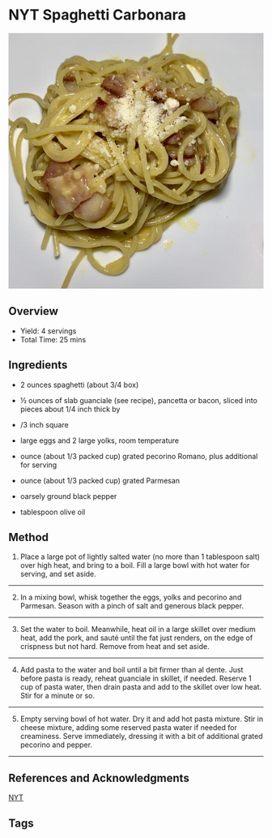 # NYT Spaghetti Carbonara

<p align="center">
<img title="Nyt Spaghetti Carbonara" src="../assets/nyt-spaghetti-carbonara.jpg">
</p>

## Overview

- Yield: 4 servings
- Total Time: 25 mins

## Ingredients

- 2 ounces spaghetti (about 3/4 box)

-  ½ ounces of slab guanciale (see recipe), pancetta or bacon, sliced into pieces about 1/4 inch thick by
- /3 inch square

-  large eggs and 2 large yolks, room temperature

-  ounce (about 1/3 packed cup) grated pecorino Romano, plus additional for serving

-  ounce (about 1/3 packed cup) grated Parmesan

- oarsely ground black pepper

-  tablespoon olive oil


## Method

1. Place a large pot of lightly salted water (no more than 1 tablespoon salt) over high heat, and bring to a boil. Fill a large bowl with hot water for serving, and set aside.
---
2. In a mixing bowl, whisk together the eggs, yolks and pecorino and Parmesan. Season with a pinch of salt and generous black pepper.
---
3. Set the water to boil. Meanwhile, heat oil in a large skillet over medium heat, add the pork, and sauté until the fat just renders, on the edge of crispness but not hard. Remove from heat and set aside.
---
4. Add pasta to the water and boil until a bit firmer than al dente. Just before pasta is ready, reheat guanciale in skillet, if needed. Reserve 1 cup of pasta water, then drain pasta and add to the skillet over low heat. Stir for a minute or so.
---
5. Empty serving bowl of hot water. Dry it and add hot pasta mixture. Stir in cheese mixture, adding some reserved pasta water if needed for creaminess. Serve immediately, dressing it with a bit of additional grated pecorino and pepper.
---

## References and Acknowledgments

[NYT](https://cooking.nytimes.com/recipes/12965-spaghetti-carbonara)

## Tags

